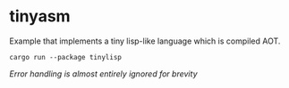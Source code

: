 # tinyasm

Example that implements a tiny lisp-like language which is compiled AOT.

```
cargo run --package tinylisp
```

*Error handling is almost entirely ignored for brevity*
